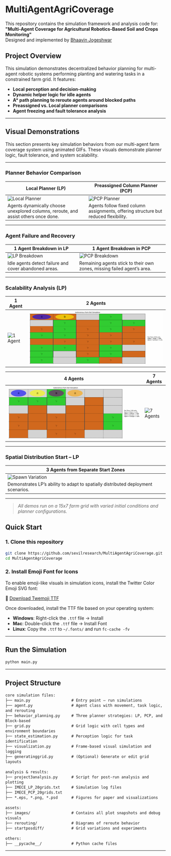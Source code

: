 # MultiAgentAgriCoverage

This repository contains the simulation framework and analysis code for:  
**"Multi-Agent Coverage for Agricultural Robotics-Based Soil and Crops Monitoring"**  
Designed and implemented by [Bhaavin Jogeshwar](mailto:bj83@students.uwf.edu)

## Project Overview

This simulation demonstrates decentralized behavior planning for multi-agent robotic systems performing planting and watering tasks in a constrained farm grid. It features:

- **Local perception and decision-making**
- **Dynamic helper logic for idle agents**
- **A\* path planning to reroute agents around blocked paths**
- **Preassigned vs. Local planner comparisons**
- **Agent freezing and fault tolerance analysis**

---

## Visual Demonstrations

This section presents key simulation behaviors from our multi-agent farm coverage system using animated GIFs. These visuals demonstrate planner logic, fault tolerance, and system scalability.

---

### Planner Behavior Comparison

| **Local Planner (LP)** | **Preassigned Column Planner (PCP)** |
|------------------------|--------------------------------------|
| ![Local Planner](./GIFs/normal.gif) | ![PCP Planner](./GIFs/preassignedcols.gif) |
| Agents dynamically choose unexplored columns, reroute, and assist others once done. | Agents follow fixed column assignments, offering structure but reduced flexibility. |

---

### Agent Failure and Recovery

| **1 Agent Breakdown in LP** | **1 Agent Breakdown in PCP** |
|-----------------------------|-------------------------------|
| ![LP Breakdown](./GIFs/3_agents_at_000_with_trail_and_purple_frozen.gif) | ![PCP Breakdown](./GIFs/2agentfrozen.png) |
| Idle agents detect failure and cover abandoned areas. | Remaining agents stick to their own zones, missing failed agent’s area. |

---

### Scalability Analysis (LP)

| **1 Agent** | **2 Agents** |
|-------------|--------------|
| ![1 Agent](./GIFs/1_agent_15x7.gif) | ![2 Agents](./GIFs/2_agents_in_8x5.gif) |

| **4 Agents** | **7 Agents** |
|--------------|--------------|
| ![4 Agents](./GIFs/4_agents_in_6x6.gif) | ![7 Agents](./GIFs/7_agents_in_7x9.gif) |

---

### Spatial Distribution Start – LP

| **3 Agents from Separate Start Zones** |
|----------------------------------------|
| ![Spawn Variation](./GIFs/3_agents_and_outward_sweep.gif) |
| Demonstrates LP’s ability to adapt to spatially distributed deployment scenarios. |

---

>  _All demos run on a 15x7 farm grid with varied initial conditions and planner configurations._

## Quick Start

### 1. Clone this repository
```bash
git clone https://github.com/sevilresearch/MultiAgentAgriCoverage.git
cd MultiAgentAgriCoverage
```

### 2. Install Emoji Font for Icons

To enable emoji-like visuals in simulation icons, install the Twitter Color Emoji SVG font:

🔗 [Download Twemoji TTF](https://sourceforge.net/projects/twitt-c-emoji-svg-font.mirror/)

Once downloaded, install the TTF file based on your operating system:
- **Windows**: Right-click the `.ttf` file → Install
- **Mac**: Double-click the `.ttf` file → Install Font
- **Linux**: Copy the `.ttf` to `~/.fonts/` and run `fc-cache -fv`

---

## Run the Simulation

```bash
python main.py
```

---

## Project Structure

```
core simulation files:
├── main.py                  # Entry point – run simulations
├── agent.py                 # Agent class with movement, task logic, and rerouting
├── behavior_planning.py     # Three planner strategies: LP, PCP, and Block-based
├── grid.py                  # Grid logic with cell types and environment boundaries
├── state_estimation.py      # Perception logic for task identification
├── visualization.py         # Frame-based visual simulation and logging
├── generatinggrid.py        # (Optional) Generate or edit grid layouts

analysis & results:
├── project3analysis.py      # Script for post-run analysis and plotting
├── IMECE_LP_20grids.txt     # Simulation log files
├── IMECE_PCP_20grids.txt
├── *.eps, *.png, *.psd      # Figures for paper and visualizations

assets:
├── images/                  # Contains all plot snapshots and debug visuals
├── rerouting/               # Diagrams of reroute behavior
├── startposdiff/            # Grid variations and experiments

others:
├── __pycache__/             # Python cache files
```

---
